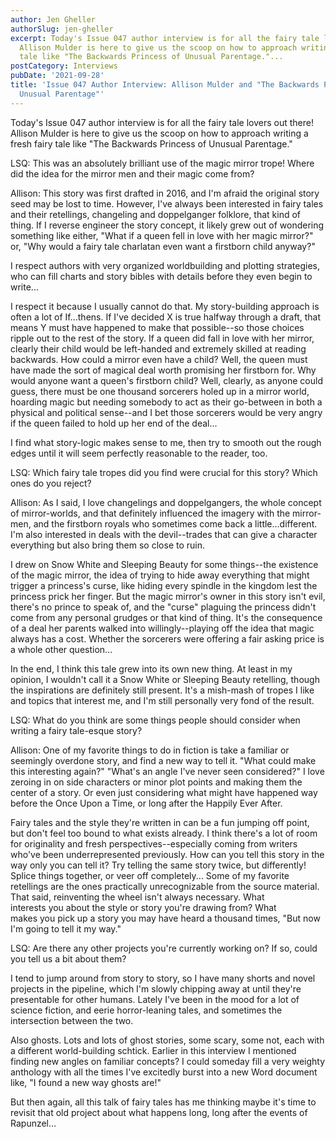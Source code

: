 ```yaml
---
author: Jen Gheller
authorSlug: jen-gheller
excerpt: Today's Issue 047 author interview is for all the fairy tale lovers out there!
  Allison Mulder is here to give us the scoop on how to approach writing a fresh fairy
  tale like "The Backwards Princess of Unusual Parentage."...
postCategory: Interviews
pubDate: '2021-09-28'
title: 'Issue 047 Author Interview: Allison Mulder and "The Backwards Princess of
  Unusual Parentage"'
---
```

Today's Issue 047 author interview is for all the fairy tale lovers out there! Allison Mulder is here to give us the scoop on how to approach writing a fresh fairy tale like "The Backwards Princess of Unusual Parentage."

LSQ: This was an absolutely brilliant use of the magic mirror trope! Where did the idea for the mirror men and their magic come from?

Allison: This story was first drafted in 2016, and I'm afraid the original story seed may be lost to time. However, I've always been interested in fairy tales and their retellings, changeling and doppelganger folklore, that kind of thing. If I reverse engineer the story concept, it likely grew out of wondering something like either, "What if a queen fell in love with her magic mirror?" or, "Why would a fairy tale charlatan even want a firstborn child anyway?"

I respect authors with very organized worldbuilding and plotting strategies, who can fill charts and story bibles with details before they even begin to write...

I respect it because I usually cannot do that. My story-building approach is often a lot of If…thens. If I've decided X is true halfway through a draft, that means Y must have happened to make that possible--so those choices ripple out to the rest of the story. If a queen did fall in love with her mirror, clearly their child would be left-handed and extremely skilled at reading backwards. How could a mirror even have a child? Well, the queen must have made the sort of magical deal worth promising her firstborn for. Why would anyone want a queen's firstborn child? Well, clearly, as anyone could guess, there must be one thousand sorcerers holed up in a mirror world, hoarding magic but needing somebody to act as their go-between in both a physical and political sense--and I bet those sorcerers would be very angry if the queen failed to hold up her end of the deal...

I find what story-logic makes sense to me, then try to smooth out the rough edges until it will seem perfectly reasonable to the reader, too.

LSQ: Which fairy tale tropes did you find were crucial for this story? Which ones do you reject?

Allison: As I said, I love changelings and doppelgangers, the whole concept of mirror-worlds, and that definitely influenced the imagery with the mirror-men, and the firstborn royals who sometimes come back a little...different. I'm also interested in deals with the devil--trades that can give a character everything but also bring them so close to ruin.

I drew on Snow White and Sleeping Beauty for some things--the existence of the magic mirror, the idea of trying to hide away everything that might trigger a princess's curse, like hiding every spindle in the kingdom lest the princess prick her finger. But the magic mirror's owner in this story isn't evil, there's no prince to speak of, and the "curse" plaguing the princess didn't come from any personal grudges or that kind of thing. It's the consequence of a deal her parents walked into willingly--playing off the idea that magic always has a cost. Whether the sorcerers were offering a fair asking price is a whole other question...

In the end, I think this tale grew into its own new thing. At least in my opinion, I wouldn't call it a Snow White or Sleeping Beauty retelling, though the inspirations are definitely still present. It's a mish-mash of tropes I like and topics that interest me, and I'm still personally very fond of the result.

LSQ: What do you think are some things people should consider when writing a fairy tale-esque story?

Allison: One of my favorite things to do in fiction is take a familiar or seemingly overdone story, and find a new way to tell it. "What could make this interesting again?" "What's an angle I've never seen considered?" I love zeroing in on side characters or minor plot points and making them the center of a story. Or even just considering what might have happened way before the Once Upon a Time, or long after the Happily Ever After.

Fairy tales and the style they're written in can be a fun jumping off point, but don't feel too bound to what exists already. I think there's a lot of room for originality and fresh perspectives--especially coming from writers who've been underrepresented previously. How can you tell this story in the way only you can tell it? Try telling the same story twice, but differently! Splice things together, or veer off completely... Some of my favorite retellings are the ones practically unrecognizable from the source material. That said, reinventing the wheel isn't always necessary. What interests you about the style or story you're drawing from? What makes you pick up a story you may have heard a thousand times, "But now I'm going to tell it my way."

LSQ: Are there any other projects you're currently working on? If so, could you tell us a bit about them?

I tend to jump around from story to story, so I have many shorts and novel projects in the pipeline, which I'm slowly chipping away at until they're presentable for other humans. Lately I've been in the mood for a lot of science fiction, and eerie horror-leaning tales, and sometimes the intersection between the two.

Also ghosts. Lots and lots of ghost stories, some scary, some not, each with a different world-building schtick. Earlier in this interview I mentioned finding new angles on familiar concepts? I could someday fill a very weighty anthology with all the times I've excitedly burst into a new Word document like, "I found a new way ghosts are!"

But then again, all this talk of fairy tales has me thinking maybe it's time to revisit that old project about what happens long, long after the events of Rapunzel…